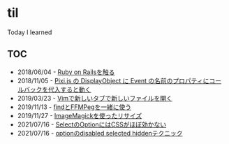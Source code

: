 # til

Today I learned

## TOC

* 2018/06/04 - [Ruby on Railsを触る](https://github.com/HibikineKage/til/blob/master/rails.md)
* 2018/11/05 - [Pixi.js の DisplayObject に Event の名前のプロパティにコールバックを代入すると動く](https://github.com/HibikineKage/til/blob/master/pixi.md)
* 2019/03/23 - [Vimで新しいタブで新しいファイルを開く](https://github.com/HibikineKage/til/blob/master/vim-new-tab-new-file.md)
* 2019/11/13 - [findとFFMPegを一緒に使う](https://github.com/hibikine/til/blob/master/find-ffmpeg.md)
* 2019/11/27 - [ImageMagickを使ったリサイズ](https://github.com/hibikine/til/blob/master/resize.md)
* 2021/07/16 - [SelectのOptionにはCSSがほぼ効かない](https://github.com/hibikine/til/blob/master/select-option.md)
* 2021/07/16 - [optionのdisabled selected hiddenテクニック](https://github.com/hibikine/til/blob/master/option-disabled-selected-hidden.md)
